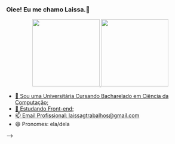 ### Oiee! Eu me chamo Laissa.👋

<div align="center">
  <a href="https://github.com/laissaGmA">
  <img height="180em" src="https://github-readme-stats.vercel.app/api?username=laissaGmA&show_icons=true&theme=dracula&include_all_commits=true&count_private=true"/>
  <img height="180em" src="https://github-readme-stats.vercel.app/api/top-langs/?username=laissaGmA&layout=compact&langs_count=7&theme=dracula"/>
</div>

- 🔭 Sou uma Universitária Cursando Bacharelado em Ciência da Computação;
- 🌱 Estudando Front-end;
- 📫 Email Profissional: laissagtrabalhos@gmail.com
- 😄 Pronomes: ela/dela

-->
